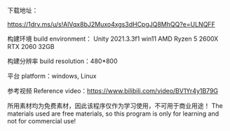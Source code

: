 <!--
 * @Author: Dongze Yang
 * @Date: 2022-05-21 10:13:59
 * @LastEditors: Dongze Yang
 * @LastEditTime: 2022-05-22 15:50:52
 * @Description: 
-->
下载地址：

https://1drv.ms/u/s!AlVqx8bJ2Muxo4xgs3dHCpgJQ8MhQQ?e=ULNQFF


构建环境 build environment：
Unity 2021.3.3f1
win11
AMD Ryzen 5 2600X
RTX 2060
32GB

构建分辨率 build resolution：480*800

平台 platform：windows, Linux

参考视频 Reference video：https://www.bilibili.com/video/BV1Yr4y1B79G

所用素材均为免费素材，因此该程序仅作为学习使用，不可用于商业用途！
The materials used are free materials, so this program is only for learning and not for commercial use!
